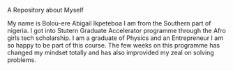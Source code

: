 A Repository about Myself

My name is Bolou-ere Abigail Ikpeteboa
I am from the Southern part of nigeria.
I got into Stutern Graduate Accelerator programme through the Afro girls tech scholarship.
I am a graduate of Physics and an Entrepreneur
I am so happy to be part of this course.
The few weeks on this programme has changed my mindset totally and has also improvided my zeal on solving problems.